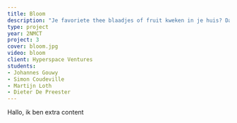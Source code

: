 ```yaml
---
title: Bloom
description: "Je favoriete thee blaadjes of fruit kweken in je huis? Dat lukt - maar de balans nachtrust en licht is cruciaal. Samen met Hyperspace Ventures ontwikkelde onze 2de jaar NMCT studenten een #internetofthings app die het verlichtingsproduct Bloom slim maakt."
type: project
year: 2NMCT
project: 3
cover: bloom.jpg
video: bloom
client: Hyperspace Ventures
students:
- Johannes Gouwy
- Simon Coudeville
- Martijn Loth
- Dieter De Preester
---
```


Hallo, ik ben extra content
